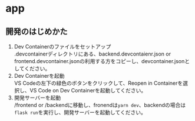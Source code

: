 # app

## 開発のはじめかた
1. Dev Containerのファイルをセットアップ  
.devcontainerディレクトリにある、backend.devcontaienr.json or frontend.devcontainer.jsonの利用する方をコピーし、devcontainer.jsonとしてください。
2. Dev Containerを起動  
VS Codeの左下の緑色のボタンをクリックして、Reopen in Containerを選択し、VS Code on Dev Containerを起動してください。
3. 開発サーバーを起動  
/frontend or /backendに移動し、fronendは`yarn dev`、backendの場合は`flask run`を実行し、開発サーバーを起動してください。